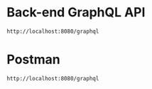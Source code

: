 # Back-end GraphQL API
``http://localhost:8080/graphql``
# Postman
``http://localhost:8080/graphql``